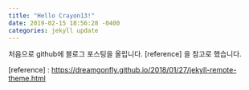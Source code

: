 ```yaml
---
title: "Hello Crayon13!"
date: 2019-02-15 18:56:28 -0400
categories: jekyll update
---
```

처음으로 github에 블로그 포스팅을 올립니다.
[reference] 을 참고로 했습니다.

[reference] : https://dreamgonfly.github.io/2018/01/27/jekyll-remote-theme.html
